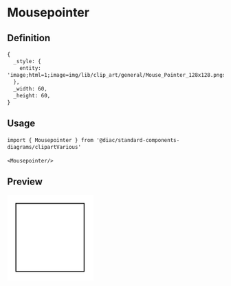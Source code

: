 # Mousepointer

## Definition

```
{
  _style: { 
    entity: 'image;html=1;image=img/lib/clip_art/general/Mouse_Pointer_128x128.pngstrokeColor=none;',
  },
  _width: 60,
  _height: 60,
}
```

## Usage

```
import { Mousepointer } from '@diac/standard-components-diagrams/clipartVarious'

<Mousepointer/>
```

## Preview

<img src="./mousepointer.png" width="200"/>

